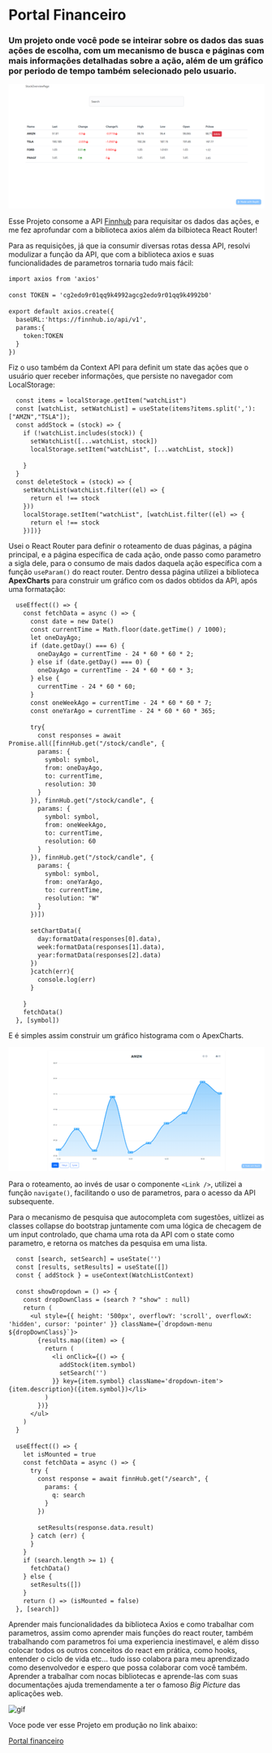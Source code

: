 # Portal Financeiro

### Um projeto onde você pode se inteirar sobre os dados das suas ações de escolha, com um mecanismo de busca e páginas com mais informações detalhadas sobre a ação, além de um gráfico por periodo de tempo também selecionado pelo usuario.

![overview](img/overview.png)

Esse Projeto consome a API [Finnhub](https://finnhub.io) para requisitar os dados das ações, e me fez aprofundar com a biblioteca axios além da bilbioteca React Router!

Para as requisições, já que ia consumir diversas rotas dessa API, resolvi modulizar a função da API, que com a biblioteca axios e suas funcionalidades de parametros tornaria tudo mais fácil:
```
import axios from 'axios'

const TOKEN = 'cg2edo9r01qq9k4992agcg2edo9r01qq9k4992b0'

export default axios.create({
  baseURL:'https://finnhub.io/api/v1',
  params:{
    token:TOKEN
  }
})
```
Fiz o uso também da Context API para definit um state das ações que o usuário quer receber informações, que persiste no navegador com LocalStorage:
```
  const items = localStorage.getItem("watchList")
  const [watchList, setWatchList] = useState(items?items.split(','):["AMZN","TSLA"]);
  const addStock = (stock) => {
    if (!watchList.includes(stock)) {
      setWatchList([...watchList, stock])
      localStorage.setItem("watchList", [...watchList, stock])

    }
  }
  const deleteStock = (stock) => {
    setWatchList(watchList.filter((el) => {
      return el !== stock
    }))
    localStorage.setItem("watchList", [watchList.filter((el) => {
      return el !== stock
    })])}

```
Usei o React Router para definir o roteamento de duas páginas, a página principal, e a página específica de cada ação, onde passo como parametro a sigla dele, para o consumo de mais dados daquela ação específica com a função `useParam()` do react router.
Dentro dessa página utilizei a biblioteca **ApexCharts** para construir um gráfico com os dados obtidos da API, após uma formatação:

```
  useEffect(() => {
    const fetchData = async () => {
      const date = new Date()
      const currentTime = Math.floor(date.getTime() / 1000);
      let oneDayAgo;
      if (date.getDay() === 6) {
        oneDayAgo = currentTime - 24 * 60 * 60 * 2;
      } else if (date.getDay() === 0) {
        oneDayAgo = currentTime - 24 * 60 * 60 * 3;
      } else {
        currentTime - 24 * 60 * 60;
      }
      const oneWeekAgo = currentTime - 24 * 60 * 60 * 7;
      const oneYarAgo = currentTime - 24 * 60 * 60 * 365;

      try{
        const responses = await Promise.all([finnHub.get("/stock/candle", {
        params: {
          symbol: symbol,
          from: oneDayAgo,
          to: currentTime,
          resolution: 30
        }
      }), finnHub.get("/stock/candle", {
        params: {
          symbol: symbol,
          from: oneWeekAgo,
          to: currentTime,
          resolution: 60
        }
      }), finnHub.get("/stock/candle", {
        params: {
          symbol: symbol,
          from: oneYarAgo,
          to: currentTime,
          resolution: "W"
        }
      })])
      
      setChartData({
        day:formatData(responses[0].data),
        week:formatData(responses[1].data),
        year:formatData(responses[2].data)
      })
      }catch(err){
        console.log(err)
      }

    }
    fetchData()
  }, [symbol])
```
E é simples assim construir um gráfico histograma com o ApexCharts.

![graph](img/stock.png)

Para o roteamento, ao invés de usar o componente `<Link />`, utilizei a função `navigate()`, facilitando o uso de parametros, para o acesso da API subsequente.

Para o mecanismo de pesquisa que autocompleta com sugestões, uitlizei as classes collapse do bootstrap juntamente com uma lógica de checagem de um input controlado, que chama uma rota da API com o state como parametro, e retorna os matches da pesquisa em uma lista.
```
  const [search, setSearch] = useState('')
  const [results, setResults] = useState([])
  const { addStock } = useContext(WatchListContext)

  const showDropdown = () => {
    const dropDownClass = (search ? "show" : null)
    return (
      <ul style={{ height: '500px', overflowY: 'scroll', overflowX: 'hidden', cursor: 'pointer' }} className={`dropdown-menu ${dropDownClass}`}>
        {results.map((item) => {
          return (
            <li onClick={() => {
              addStock(item.symbol)
              setSearch('')
            }} key={item.symbol} className='dropdown-item'>{item.description}({item.symbol})</li>
          )
        })}
      </ul>
    )
  }

  useEffect(() => {
    let isMounted = true
    const fetchData = async () => {
      try {
        const response = await finnHub.get("/search", {
          params: {
            q: search
          }
        })

        setResults(response.data.result)
      } catch (err) {
      }
    }
    if (search.length >= 1) {
      fetchData()
    } else {
      setResults([])
    }
    return () => (isMounted = false)
  }, [search])
```

Aprender mais funcionalidades da biblioteca Axios e como trabalhar com parametros, assim como aprender mais funções do react router, também trabalhando com parametros foi uma experiencia inestimavel, e além disso colocar todos os outros conceitos do react em prática, como hooks, entender o ciclo de vida etc... tudo isso colabora para meu aprendizado como desenvolvedor e espero que possa colaborar com você também. Aprender a trabalhar com nocas bibliotecas e aprende-las com suas documentações ajuda tremendamente a ter o famoso _Big Picture_ das aplicações web.

![gif](img/stocks.gif)

Voce pode ver esse Projeto em produção no link abaixo:

[Portal financeiro](https://portal-financeiro-git-main-lucas-vieira-r.vercel.app)




